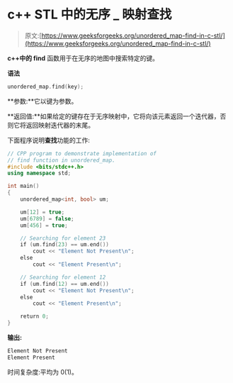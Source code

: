 # c++ STL 中的无序 _ 映射查找

> 原文:[https://www.geeksforgeeks.org/unordered_map-find-in-c-stl/](https://www.geeksforgeeks.org/unordered_map-find-in-c-stl/)

**c++中的 find** 函数用于在无序的地图中搜索特定的键。

**语法**

```cpp
unordered_map.find(key);
```

**参数:**它以键为参数。

**返回值:**如果给定的键存在于无序映射中，它将向该元素返回一个迭代器，否则它将返回映射迭代器的末尾。

下面程序说明**查找**功能的工作:

```cpp
// CPP program to demonstrate implementation of
// find function in unordered_map.
#include <bits/stdc++.h>
using namespace std;

int main()
{
    unordered_map<int, bool> um;

    um[12] = true;
    um[6789] = false;
    um[456] = true;

    // Searching for element 23
    if (um.find(23) == um.end())
        cout << "Element Not Present\n";
    else
        cout << "Element Present\n";

    // Searching for element 12
    if (um.find(12) == um.end())
        cout << "Element Not Present\n";
    else
        cout << "Element Present\n";

    return 0;
}
```

**输出:**

```cpp
Element Not Present
Element Present

```

时间复杂度:平均为 0(1)。
